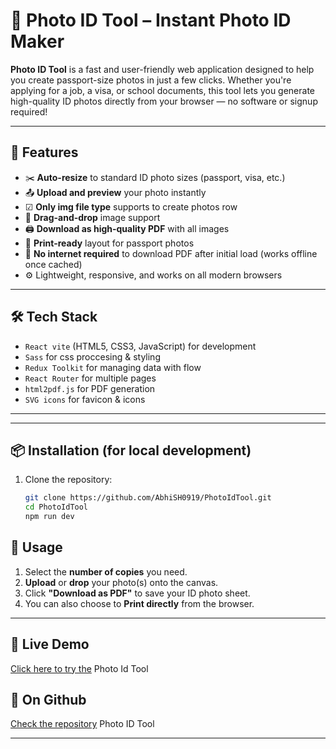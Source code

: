 # 📸 Photo ID Tool – Instant Photo ID Maker

**Photo ID Tool** is a fast and user-friendly web application designed to help you create passport-size photos in just a few clicks. Whether you're applying for a job, a visa, or school documents, this tool lets you generate high-quality ID photos directly from your browser — no software or signup required!

---

## 🔧 Features

- ✂️ **Auto-resize** to standard ID photo sizes (passport, visa, etc.)
- 📤 **Upload and preview** your photo instantly
- ☑ **Only img file type** supports to create photos row
- 📸 **Drag-and-drop** image support
- 🖨️ **Download as high-quality PDF** with all images
- 📄 **Print-ready** layout for passport photos
- 🧩 **No internet required** to download PDF after initial load (works offline once cached)
- ⚙️ Lightweight, responsive, and works on all modern browsers

---

## 🛠️ Tech Stack

- `React vite` (HTML5, CSS3, JavaScript) for development
- `Sass` for css proccesing & styling
- `Redux Toolkit` for managing data with flow
- `React Router` for multiple pages
- `html2pdf.js` for PDF generation
- `SVG icons` for favicon & icons

---

---

## 📦 Installation (for local development)

1. Clone the repository:
   ```bash
   git clone https://github.com/AbhiSH0919/PhotoIdTool.git
   cd PhotoIdTool
   npm run dev
   ```

## 📝 Usage

1. Select the **number of copies** you need.
2. **Upload** or **drop** your photo(s) onto the canvas.
3. Click **"Download as PDF"** to save your ID photo sheet.
4. You can also choose to **Print directly** from the browser.

---

## 🚀 Live Demo

[Click here to try the](https://photoidtool.netlify.app) Photo Id Tool

## 🚀 On Github

[Check the repository](https://github.com/AbhiSH0919/PhotoIdTool) Photo ID Tool

---
